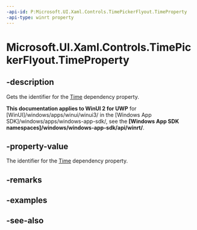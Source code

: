 ```yaml
---
-api-id: P:Microsoft.UI.Xaml.Controls.TimePickerFlyout.TimeProperty
-api-type: winrt property
---
```


<!-- Property syntax
public Windows.UI.Xaml.DependencyProperty TimeProperty { get; }
-->

# Microsoft.UI.Xaml.Controls.TimePickerFlyout.TimeProperty

## -description
Gets the identifier for the [Time](timepickerflyout_time.md) dependency property.

**This documentation applies to WinUI 2 for UWP** for [WinUI]/windows/apps/winui/winui3/ in the [Windows App SDK]/windows/apps/windows-app-sdk/, see the **[Windows App SDK namespaces]/windows/windows-app-sdk/api/winrt/**.

## -property-value
The identifier for the [Time](timepickerflyout_time.md) dependency property.

## -remarks

## -examples

## -see-also
